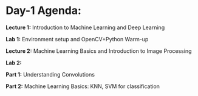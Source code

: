 # Day-1 Agenda:
**Lecture 1:** Introduction to Machine Learning and Deep Learning

**Lab 1:** Environment setup and OpenCV+Python Warm-up 

**Lecture 2:** Machine Learning Basics and Introduction to Image Processing

**Lab 2:**

  **Part 1:** Understanding Convolutions          
  
  **Part 2:** Machine Learning Basics: KNN, SVM for classification 


